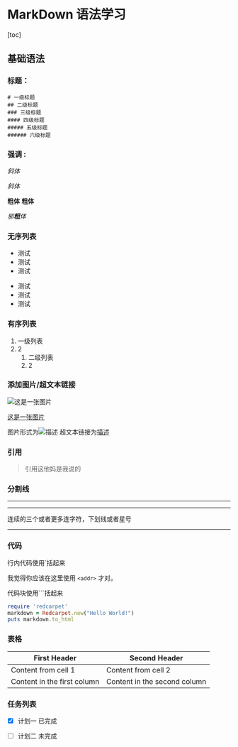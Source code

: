 # MarkDown 语法学习
[toc]
## 基础语法

### 标题：

    # 一级标题
    ## 二级标题
    ### 三级标题
    #### 四级标题
    ##### 五级标题
    ###### 六级标题


### 强调 :

*斜体*

_斜体_

**粗体**
__粗体__

*邪**粗**体*

### 无序列表

- 测试
- 测试
- 测试

* 测试
* 测试
* 测试


### 有序列表

1. 一级列表
2. 2
    1. 二级列表
    2. 2

### 添加图片/超文本链接
![这是一张图片](https://ts2.cn.mm.bing.net/th?id=OIP-C.q4YiW9BCiugBoWQa8cti2gHaE7&w=306&h=204&c=8&rs=1&qlt=90&o=6&pid=3.1&rm=2)

[这是一张图片](https://ts2.cn.mm.bing.net/th?id=OIP-C.q4YiW9BCiugBoWQa8cti2gHaE7&w=306&h=204&c=8&rs=1&qlt=90&o=6&pid=3.1&rm=2)

图片形式为![描述](链接)
超文本链接为[描述](链接)

### 引用
>  引用这他妈是我说的

### 分割线
---
___ 

连续的三个或者更多连字符，下划线或者星号
*** 

### 代码
行内代码使用`括起来

我觉得你应该在这里使用
`<addr>` 才对。

代码块使用```括起来

```ruby
require 'redcarpet'
markdown = Redcarpet.new("Hello World!")
puts markdown.to_html
```

### 表格
First Header | Second Header
------------ | -------------
Content from cell 1 | Content from cell 2
Content in the first column | Content in the second column

### 任务列表
- [x] 计划一 已完成
- [ ] 计划二 未完成


